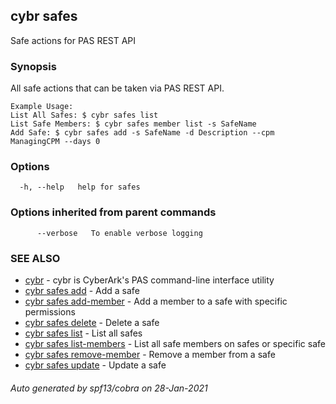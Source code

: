 ## cybr safes

Safe actions for PAS REST API

### Synopsis

All safe actions that can be taken via PAS REST API.
	
	Example Usage:
	List All Safes: $ cybr safes list
	List Safe Members: $ cybr safes member list -s SafeName
	Add Safe: $ cybr safes add -s SafeName -d Description --cpm ManagingCPM --days 0

### Options

```
  -h, --help   help for safes
```

### Options inherited from parent commands

```
      --verbose   To enable verbose logging
```

### SEE ALSO

* [cybr](cybr.md)	 - cybr is CyberArk's PAS command-line interface utility
* [cybr safes add](cybr_safes_add.md)	 - Add a safe
* [cybr safes add-member](cybr_safes_add-member.md)	 - Add a member to a safe with specific permissions
* [cybr safes delete](cybr_safes_delete.md)	 - Delete a safe
* [cybr safes list](cybr_safes_list.md)	 - List all safes
* [cybr safes list-members](cybr_safes_list-members.md)	 - List all safe members on safes or specific safe
* [cybr safes remove-member](cybr_safes_remove-member.md)	 - Remove a member from a safe
* [cybr safes update](cybr_safes_update.md)	 - Update a safe

###### Auto generated by spf13/cobra on 28-Jan-2021
